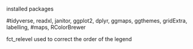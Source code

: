 installed packages

#tidyverse, readxl, janitor, ggplot2, dplyr, ggmaps, ggthemes, gridExtra, labelling, 
#maps, RColorBrewer

fct_relevel used to correct the order of the legend

